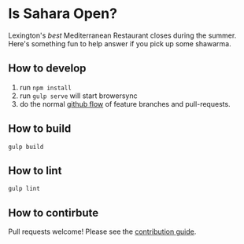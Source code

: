 # Is Sahara Open?

Lexington's _best_ Mediterranean Restaurant closes during the summer. Here's
something fun to help answer if you pick up some shawarma.

## How to develop

1. run `npm install`
1. run `gulp serve` will start browersync
1. do the normal [github flow](https://guides.github.com/introduction/flow/)
of feature branches and pull-requests.

## How to build

`gulp build`

## How to lint

`gulp lint`

## How to contirbute

Pull requests welcome! Please see the [contribution guide](CONTRIBUTING.md).
